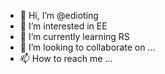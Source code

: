- 👋 Hi, I’m @edioting
- 👀 I’m interested in EE
- 🌱 I’m currently learning RS
- 💞️ I’m looking to collaborate on ...
- 📫 How to reach me ...

<!---
edioting/edioting is a ✨ special ✨ repository because its `README.md` (this file) appears on your GitHub profile.
You can click the Preview link to take a look at your changes.
--->
